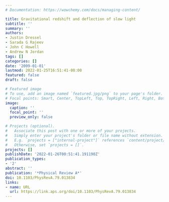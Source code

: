 ```yaml
---
# Documentation: https://wowchemy.com/docs/managing-content/

title: Gravitational redshift and deflection of slow light
subtitle: ''
summary: ''
authors:
- Justin Dressel
- Sarada G Rajeev
- John C Howell
- Andrew N Jordan
tags: []
categories: []
date: '2009-01-01'
lastmod: 2022-01-25T16:51:41-08:00
featured: false
draft: false

# Featured image
# To use, add an image named `featured.jpg/png` to your page's folder.
# Focal points: Smart, Center, TopLeft, Top, TopRight, Left, Right, BottomLeft, Bottom, BottomRight.
image:
  caption: ''
  focal_point: ''
  preview_only: false

# Projects (optional).
#   Associate this post with one or more of your projects.
#   Simply enter your project's folder or file name without extension.
#   E.g. `projects = ["internal-project"]` references `content/project/deep-learning/index.md`.
#   Otherwise, set `projects = []`.
projects: []
publishDate: '2022-01-26T00:51:41.191190Z'
publication_types:
- '2'
abstract: ''
publication: '*Physical Review A*'
doi: 10.1103/PhysRevA.79.013834
links:
- name: URL
  url: https://link.aps.org/doi/10.1103/PhysRevA.79.013834
---
```

